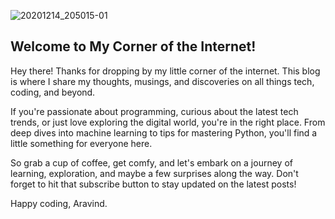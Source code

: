 


![20201214_205015-01](https://github.com/AravindSuresh97/AravindSuresh97.github.io/assets/138949012/4d3b53e4-d8f7-4e05-8144-d5b266ca3026)

## Welcome to My Corner of the Internet!

Hey there! Thanks for dropping by my little corner of the internet. This blog is where I share my thoughts, musings, and discoveries on all things tech, coding, and beyond.

If you're passionate about programming, curious about the latest tech trends, or just love exploring the digital world, you're in the right place. From deep dives into machine learning to tips for mastering Python, you'll find a little something for everyone here.

So grab a cup of coffee, get comfy, and let's embark on a journey of learning, exploration, and maybe a few surprises along the way. Don't forget to hit that subscribe button to stay updated on the latest posts!

Happy coding,
Aravind.



